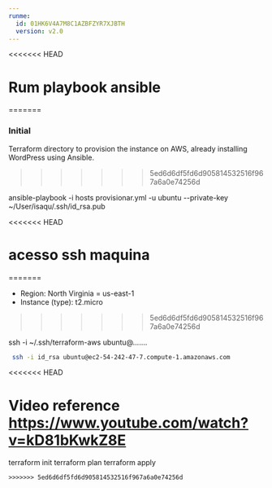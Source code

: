 ```yaml
---
runme:
  id: 01HK6V4A7M8C1AZBFZYR7XJBTH
  version: v2.0
---
```


<<<<<<< HEAD
# Rum playbook ansible
=======
### Initial
Terraform directory to provision the instance on AWS, already installing WordPress using Ansible.
>>>>>>> 5ed6d6df5fd6d905814532516f967a6a0e74256d

ansible-playbook -i hosts provisionar.yml -u ubuntu --private-key ~/User/isaqu/.ssh/id_rsa.pub

<<<<<<< HEAD
# acesso ssh maquina
=======
- Region: North Virginia = us-east-1
- Instance (type): t2.micro
>>>>>>> 5ed6d6df5fd6d905814532516f967a6a0e74256d

ssh -i ~/.ssh/terraform-aws ubuntu@.......

```sh {"id":"01HK8PR73GSJEKQN05BY7QY433"}
 ssh -i id_rsa ubuntu@ec2-54-242-47-7.compute-1.amazonaws.com
```
<<<<<<< HEAD

Video reference https://www.youtube.com/watch?v=kD81bKwkZ8E
=======
terraform init
terraform plan
terraform apply
```
>>>>>>> 5ed6d6df5fd6d905814532516f967a6a0e74256d
